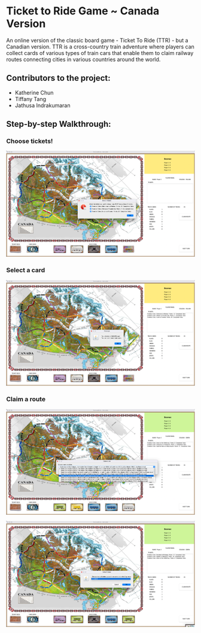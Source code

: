 # Ticket to Ride Game ~ Canada Version
An online version of the classic board game - Ticket To Ride (TTR) - but a Canadian version. TTR is a cross-country train adventure where players can collect cards of various types of train cars that enable them to claim railway routes connecting cities in various countries around the world.

## Contributors to the project:
- Katherine Chun
- Tiffany Tang
- Jathusa Indrakumaran

## Step-by-step Walkthrough:

### Choose tickets!
![tickets-selection-image](https://github.com/Vidhi-26/TTR-Game/blob/main/Screenshots/Opening%20Screen.png?raw=true)

### Select a card
![card-selection-image](https://github.com/Vidhi-26/TTR-Game/blob/main/Screenshots/Card%20Selection.png?raw=true)

### Claim a route
![route-claim-2-image](https://github.com/Vidhi-26/TTR-Game/blob/main/Screenshots/Route%20Options.png?raw=true)

![route-claim-3-image](https://github.com/Vidhi-26/TTR-Game/blob/main/Screenshots/Gray%20Route-Choose%20Colour.png?raw=true)
